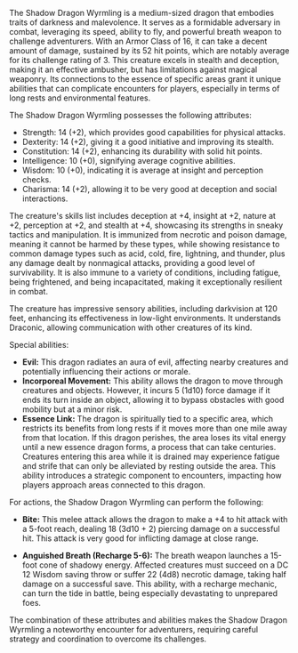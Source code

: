 The Shadow Dragon Wyrmling is a medium-sized dragon that embodies traits of darkness and malevolence. It serves as a formidable adversary in combat, leveraging its speed, ability to fly, and powerful breath weapon to challenge adventurers. With an Armor Class of 16, it can take a decent amount of damage, sustained by its 52 hit points, which are notably average for its challenge rating of 3. This creature excels in stealth and deception, making it an effective ambusher, but has limitations against magical weaponry. Its connections to the essence of specific areas grant it unique abilities that can complicate encounters for players, especially in terms of long rests and environmental features.

The Shadow Dragon Wyrmling possesses the following attributes: 

- Strength: 14 (+2), which provides good capabilities for physical attacks.
- Dexterity: 14 (+2), giving it a good initiative and improving its stealth.
- Constitution: 14 (+2), enhancing its durability with solid hit points.
- Intelligence: 10 (+0), signifying average cognitive abilities.
- Wisdom: 10 (+0), indicating it is average at insight and perception checks.
- Charisma: 14 (+2), allowing it to be very good at deception and social interactions.

The creature's skills list includes deception at +4, insight at +2, nature at +2, perception at +2, and stealth at +4, showcasing its strengths in sneaky tactics and manipulation. It is immunized from necrotic and poison damage, meaning it cannot be harmed by these types, while showing resistance to common damage types such as acid, cold, fire, lightning, and thunder, plus any damage dealt by nonmagical attacks, providing a good level of survivability. It is also immune to a variety of conditions, including fatigue, being frightened, and being incapacitated, making it exceptionally resilient in combat.

The creature has impressive sensory abilities, including darkvision at 120 feet, enhancing its effectiveness in low-light environments. It understands Draconic, allowing communication with other creatures of its kind.

Special abilities:

- **Evil:** This dragon radiates an aura of evil, affecting nearby creatures and potentially influencing their actions or morale.
- **Incorporeal Movement:** This ability allows the dragon to move through creatures and objects. However, it incurs 5 (1d10) force damage if it ends its turn inside an object, allowing it to bypass obstacles with good mobility but at a minor risk.
- **Essence Link:** The dragon is spiritually tied to a specific area, which restricts its benefits from long rests if it moves more than one mile away from that location. If this dragon perishes, the area loses its vital energy until a new essence dragon forms, a process that can take centuries. Creatures entering this area while it is drained may experience fatigue and strife that can only be alleviated by resting outside the area. This ability introduces a strategic component to encounters, impacting how players approach areas connected to this dragon.

For actions, the Shadow Dragon Wyrmling can perform the following:

- **Bite:** This melee attack allows the dragon to make a +4 to hit attack with a 5-foot reach, dealing 18 (3d10 + 2) piercing damage on a successful hit. This attack is very good for inflicting damage at close range.
  
- **Anguished Breath (Recharge 5-6):** The breath weapon launches a 15-foot cone of shadowy energy. Affected creatures must succeed on a DC 12 Wisdom saving throw or suffer 22 (4d8) necrotic damage, taking half damage on a successful save. This ability, with a recharge mechanic, can turn the tide in battle, being especially devastating to unprepared foes. 

The combination of these attributes and abilities makes the Shadow Dragon Wyrmling a noteworthy encounter for adventurers, requiring careful strategy and coordination to overcome its challenges.
